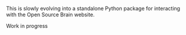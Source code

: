 This is slowly evolving into a standalone Python package for interacting with the Open Source Brain website.

Work in progress
